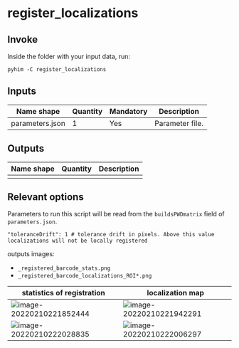 # register_localizations

## Invoke
Inside the folder with your input data, run:
```shell
pyhim -C register_localizations
```

## Inputs

|Name shape|Quantity|Mandatory|Description|
|---|---|---|---|
|parameters.json|1|Yes|Parameter file.|

## Outputs
|Name shape|Quantity|Description|
|---|---|---|
||||

## Relevant options

Parameters to run this script will be read from the ```buildsPWDmatrix``` field of ```parameters.json```.

```
"toleranceDrift": 1 # tolerance drift in pixels. Above this value localizations will not be locally registered
```




outputs images:

- `_registered_barcode_stats.png`
- `_registered_barcode_localizations_ROI*.png`

| statistics of registration                                   | localization map                                             |
| ------------------------------------------------------------ | ------------------------------------------------------------ |
| ![image-20220210221852444](../../../_static/user_guide/image-20220210221852444.png) | ![image-20220210221942291](../../../_static/user_guide/image-20220210221942291.png) |
| ![image-20220210222028835](../../../_static/user_guide/image-20220210222028835.png) | ![image-20220210222006297](../../../_static/user_guide/image-20220210222006297.png) |
